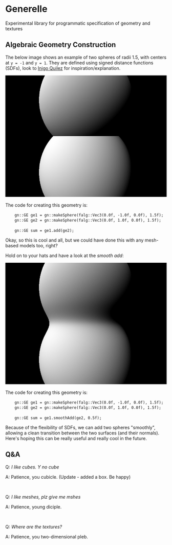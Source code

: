 # Generelle

Experimental library for programmatic specification of geometry and textures


## Algebraic Geometry Construction

The below image shows an example of two spheres of radii 1.5, with centers at `y = -1` and `y = 1`. They are defined using signed distance functions (SDFs), look to [Inigo Quilez](https://www.youtube.com/channel/UCdmAhiG8HQDlz8uyekw4ENw) for inspiration/explanation.

![Spheres!](add.png)

The code for creating this geometry is:

```
    gn::GE ge1 = gn::makeSphere(falg::Vec3(0.0f, -1.0f, 0.0f), 1.5f);
    gn::GE ge2 = gn::makeSphere(falg::Vec3(0.0f, 1.0f, 0.0f), 1.5f);

    gn::GE sum = ge1.add(ge2);
```

Okay, so this is cool and all, but we could have done this with any mesh-based models too, right?

Hold on to your hats and have a look at the _smooth add_:

![Molten Spheres!](smooth_add.png)

The code for creating this geometry is:

```
    gn::GE ge1 = gn::makeSphere(falg::Vec3(0.0f, -1.0f, 0.0f), 1.5f);
    gn::GE ge2 = gn::makeSphere(falg::Vec3(0.0f, 1.0f, 0.0f), 1.5f);

    gn::GE sum = ge1.smoothAdd(ge2, 0.5f);
```

Because of the flexibility of SDFs, we can add two spheres "smoothly", allowing a clean transition between the two surfaces (and their normals). Here's hoping this can be really useful and really cool in the future.

## Q&A

Q: _I like cubes. Y no cube_

A: Patience, you cubicle. (Update - added a box. Be happy)

<br/>

Q: _I like meshes, plz give me mshes_

A: Patience, young diciple.

<br/>

Q: _Where are the textures?_

A: Patience, you two-dimensional pleb.
